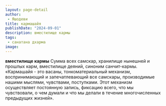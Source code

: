 ```yaml
---
layout: page-detail
author:
 - Яшодеви
title: кармашайя
publishDate: "2024-09-01"
description: вместилище кармы
tags:
 - санатана дхарма
image: 
---
```


__вместилище кармы__
Сумма всех самскар, хранилище нынешней и прошлых карм, вместилище деяний, синоним санчит-кармы.
	«Кармашайя - это васаны, тонкоматериальный механизм, воспринимающий и запечатлевающий все самскары, производимые нашими мыслями, чувствами, поступками. Этот механизм осуществляет постоянную запись, фиксацию всего, что мы чувствовали, о чем думали и что мы делали в течение многочисленных предыдущих жизней».

